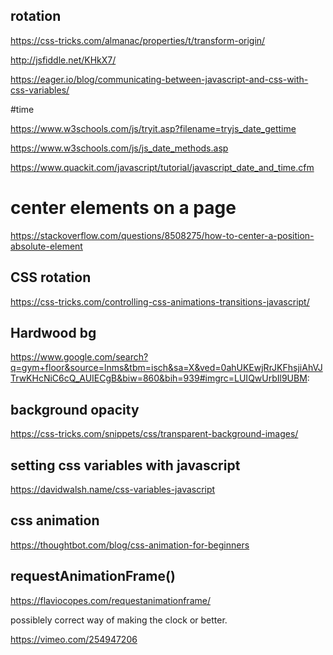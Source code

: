 ## rotation

https://css-tricks.com/almanac/properties/t/transform-origin/

http://jsfiddle.net/KHkX7/

https://eager.io/blog/communicating-between-javascript-and-css-with-css-variables/

#time

https://www.w3schools.com/js/tryit.asp?filename=tryjs_date_gettime

https://www.w3schools.com/js/js_date_methods.asp

https://www.quackit.com/javascript/tutorial/javascript_date_and_time.cfm

# center elements on a page

https://stackoverflow.com/questions/8508275/how-to-center-a-position-absolute-element

## CSS rotation

https://css-tricks.com/controlling-css-animations-transitions-javascript/

## Hardwood bg

https://www.google.com/search?q=gym+floor&source=lnms&tbm=isch&sa=X&ved=0ahUKEwjRrJKFhsjiAhVJTrwKHcNiC6cQ_AUIECgB&biw=860&bih=939#imgrc=LUIQwUrbIl9UBM:

## background opacity

https://css-tricks.com/snippets/css/transparent-background-images/

## setting css variables with javascript

https://davidwalsh.name/css-variables-javascript

## css animation

https://thoughtbot.com/blog/css-animation-for-beginners

## requestAnimationFrame()

https://flaviocopes.com/requestanimationframe/

possiblely correct way of making the clock or better.

https://vimeo.com/254947206
